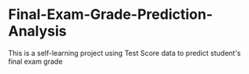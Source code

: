 # Final-Exam-Grade-Prediction-Analysis
This is a self-learning project using Test Score data to predict student's final exam grade
